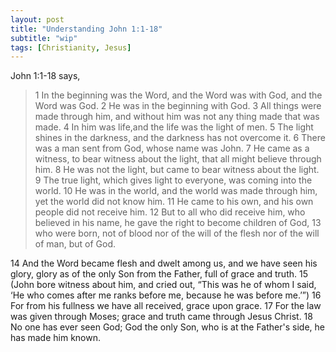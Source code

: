 ```yaml
---
layout: post
title: "Understanding John 1:1-18"
subtitle: "wip"
tags: [Christianity, Jesus]
---
```


John 1:1-18 says,

>1 In the beginning was the Word, and the Word was with God, and the Word was God.
>2 He was in the beginning with God.
>3 All things were made through him, and without him was not any thing made that was made.
>4 In him was life,and the life was the light of men.
>5 The light shines in the darkness, and the darkness has not overcome it.
>6 There was a man sent from God, whose name was John.
>7 He came as a witness, to bear witness about the light, that all might believe through him.
>8 He was not the light, but came to bear witness about the light.
>9 The true light, which gives light to everyone, was coming into the world.
>10 He was in the world, and the world was made through him, yet the world did not know him.
>11 He came to his own, and his own people did not receive him.
>12 But to all who did receive him, who believed in his name, he gave the right to become children of God,
>13 who were born, not of blood nor of the will of the flesh nor of the will of man, but of God.

14 And the Word became flesh and dwelt among us, and we have seen his glory, glory as of the only Son from the Father, full of grace and truth. 
15 (John bore witness about him, and cried out, “This was he of whom I said, ‘He who comes after me ranks before me, because he was before me.’”) 
16 For from his fullness we have all received, grace upon grace.
17 For the law was given through Moses; grace and truth came through Jesus Christ. 
18 No one has ever seen God; God the only Son, who is at the Father's side, he has made him known.
